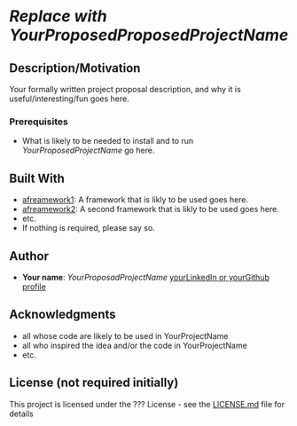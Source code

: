 # *Replace with YourProposedProposedProjectName*
## Description/Motivation

Your formally written project proposal description, and why it is useful/interesting/fun goes here.

### Prerequisites

- What is likely to be needed to install and to run *YourProposedProjectName* go here.

## Built With

- [afreamework1](http://www.aframework1.io/): A framework that is likly to be used goes here.
- [afreamework2](http://www.aframework2.io/): A second framework that is likly to be used goes here.
- etc.
- If nothing is required, please say so.

## Author

- **Your name**: *YourProposadProjectName* [yourLinkedIn or yourGithub profile](https://adrress)

## Acknowledgments

- all whose code are likely to be used in YourProjectName
- all who inspired the idea and/or the code in YourProjectName
- etc.

## License (not required initially)

This project is licensed under the ??? License - see the [LICENSE.md](LICENSE.md) file for details
